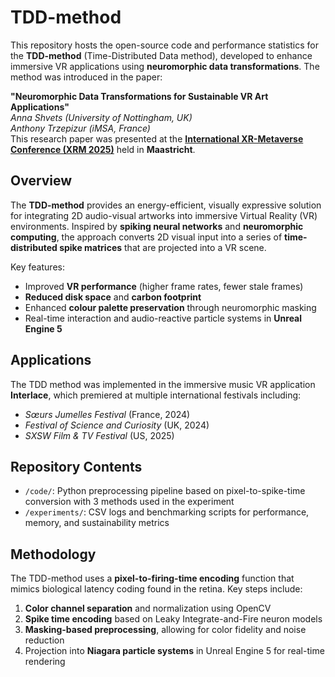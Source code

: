 # TDD-method

This repository hosts the open-source code and performance statistics for the **TDD-method** (Time-Distributed Data method), developed to enhance immersive VR applications using **neuromorphic data transformations**. The method was introduced in the paper:

**"Neuromorphic Data Transformations for Sustainable VR Art Applications"**  
*Anna Shvets (University of Nottingham, UK)*  
*Anthony Trzepizur (iMSA, France)*  
This research paper was presented at the [**International XR-Metaverse Conference (XRM 2025)**](https://www.xrm2025.com/) held in **Maastricht**.

## Overview

The **TDD-method** provides an energy-efficient, visually expressive solution for integrating 2D audio-visual artworks into immersive Virtual Reality (VR) environments. Inspired by **spiking neural networks** and **neuromorphic computing**, the approach converts 2D visual input into a series of **time-distributed spike matrices** that are projected into a VR scene.

Key features:
- Improved **VR performance** (higher frame rates, fewer stale frames)
- **Reduced disk space** and **carbon footprint**
- Enhanced **colour palette preservation** through neuromorphic masking
- Real-time interaction and audio-reactive particle systems in **Unreal Engine 5**

## Applications

The TDD method was implemented in the immersive music VR application **Interlace**, which premiered at multiple international festivals including:
- *Sœurs Jumelles Festival* (France, 2024)
- *Festival of Science and Curiosity* (UK, 2024)
- *SXSW Film & TV Festival* (US, 2025)

## Repository Contents

- `/code/`: Python preprocessing pipeline based on pixel-to-spike-time conversion with 3 methods used in the experiment
- `/experiments/`: CSV logs and benchmarking scripts for performance, memory, and sustainability metrics

## Methodology

The TDD-method uses a **pixel-to-firing-time encoding** function that mimics biological latency coding found in the retina. Key steps include:

1. **Color channel separation** and normalization using OpenCV
2. **Spike time encoding** based on Leaky Integrate-and-Fire neuron models
3. **Masking-based preprocessing**, allowing for color fidelity and noise reduction
4. Projection into **Niagara particle systems** in Unreal Engine 5 for real-time rendering
